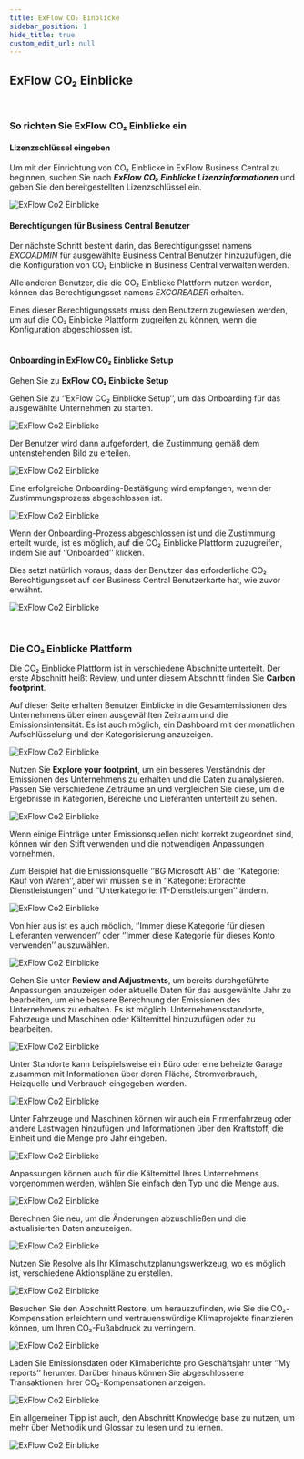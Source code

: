 ```yaml
---
title: ExFlow CO₂ Einblicke
sidebar_position: 1
hide_title: true
custom_edit_url: null
---
```


## ExFlow CO₂ Einblicke

<br/>

### So richten Sie ExFlow CO₂ Einblicke ein

#### Lizenzschlüssel eingeben

Um mit der Einrichtung von CO₂ Einblicke in ExFlow Business Central zu beginnen, suchen Sie nach ***ExFlow CO₂ Einblicke Lizenzinformationen*** und geben Sie den bereitgestellten Lizenzschlüssel ein.

![ExFlow Co2 Einblicke](../../images/co2-insight-license.png)<br/>

#### Berechtigungen für Business Central Benutzer
Der nächste Schritt besteht darin, das Berechtigungsset namens *EXCOADMIN* für ausgewählte Business Central Benutzer hinzuzufügen, die die Konfiguration von CO₂ Einblicke in Business Central verwalten werden.

Alle anderen Benutzer, die die CO₂ Einblicke Plattform nutzen werden, können das Berechtigungsset namens *EXCOREADER* erhalten.

Eines dieser Berechtigungssets muss den Benutzern zugewiesen werden, um auf die CO₂ Einblicke Plattform zugreifen zu können, wenn die Konfiguration abgeschlossen ist.<br/><br/>

#### Onboarding in ExFlow CO₂ Einblicke Setup
Gehen Sie zu **ExFlow CO₂ Einblicke Setup**

Gehen Sie zu ‘’ExFlow CO₂ Einblicke Setup’’, um das Onboarding für das ausgewählte Unternehmen zu starten.

![ExFlow Co2 Einblicke](../../images/co2-insight-017.png)<br/>

Der Benutzer wird dann aufgefordert, die Zustimmung gemäß dem untenstehenden Bild zu erteilen.

![ExFlow Co2 Einblicke](../../images/co2-insights-grant-consent.png) <br/>

Eine erfolgreiche Onboarding-Bestätigung wird empfangen, wenn der Zustimmungsprozess abgeschlossen ist.

![ExFlow Co2 Einblicke](../../images/co2-insight-019.png)<br/>

Wenn der Onboarding-Prozess abgeschlossen ist und die Zustimmung erteilt wurde, ist es möglich, auf die CO₂ Einblicke Plattform zuzugreifen, indem Sie auf ‘’Onboarded’’ klicken.

Dies setzt natürlich voraus, dass der Benutzer das erforderliche CO₂ Berechtigungsset auf der Business Central Benutzerkarte hat, wie zuvor erwähnt.

![ExFlow Co2 Einblicke](../../images/co2-insight-020.png)<br/>

<br/>

### Die CO₂ Einblicke Plattform

Die CO₂ Einblicke Plattform ist in verschiedene Abschnitte unterteilt. Der erste Abschnitt heißt Review, und unter diesem Abschnitt finden Sie **Carbon footprint**.

Auf dieser Seite erhalten Benutzer Einblicke in die Gesamtemissionen des Unternehmens über einen ausgewählten Zeitraum und die Emissionsintensität. Es ist auch möglich, ein Dashboard mit der monatlichen Aufschlüsselung und der Kategorisierung anzuzeigen.

![ExFlow Co2 Einblicke](../../images/co2-insight-021.png)<br/>

Nutzen Sie **Explore your footprint**, um ein besseres Verständnis der Emissionen des Unternehmens zu erhalten und die Daten zu analysieren. Passen Sie verschiedene Zeiträume an und vergleichen Sie diese, um die Ergebnisse in Kategorien, Bereiche und Lieferanten unterteilt zu sehen.

![ExFlow Co2 Einblicke](../../images/co2-insight-022.png)<br/>

Wenn einige Einträge unter Emissionsquellen nicht korrekt zugeordnet sind, können wir den Stift verwenden und die notwendigen Anpassungen vornehmen.

Zum Beispiel hat die Emissionsquelle ‘’BG Microsoft AB’’ die ‘’Kategorie: Kauf von Waren’’,
aber wir müssen sie in ‘’Kategorie: Erbrachte Dienstleistungen’’ und ‘’Unterkategorie: IT-Dienstleistungen’’ ändern.

![ExFlow Co2 Einblicke](../../images/co2-insight-023.png)<br/>

Von hier aus ist es auch möglich, ‘’Immer diese Kategorie für diesen Lieferanten verwenden’’ oder ‘’Immer diese Kategorie für dieses Konto verwenden’’ auszuwählen.

![ExFlow Co2 Einblicke](../../images/co2-insight-024.png)<br/>

Gehen Sie unter **Review and Adjustments**, um bereits durchgeführte Anpassungen anzuzeigen oder aktuelle Daten für das ausgewählte Jahr zu bearbeiten, um eine bessere Berechnung der Emissionen des Unternehmens zu erhalten. Es ist möglich, Unternehmensstandorte, Fahrzeuge und Maschinen oder Kältemittel hinzuzufügen oder zu bearbeiten.

![ExFlow Co2 Einblicke](../../images/co2-insight-025.png)<br/>

Unter Standorte kann beispielsweise ein Büro oder eine beheizte Garage zusammen mit Informationen über deren Fläche, Stromverbrauch, Heizquelle und Verbrauch eingegeben werden.

![ExFlow Co2 Einblicke](../../images/co2-insight-026.png)<br/>

Unter Fahrzeuge und Maschinen können wir auch ein Firmenfahrzeug oder andere Lastwagen hinzufügen und Informationen über den Kraftstoff, die Einheit und die Menge pro Jahr eingeben.

![ExFlow Co2 Einblicke](../../images/co2-insight-027.png)<br/>

Anpassungen können auch für die Kältemittel Ihres Unternehmens vorgenommen werden, wählen Sie einfach den Typ und die Menge aus.

![ExFlow Co2 Einblicke](../../images/co2-insight-028.png)<br/>

Berechnen Sie neu, um die Änderungen abzuschließen und die aktualisierten Daten anzuzeigen.

![ExFlow Co2 Einblicke](../../images/co2-insight-029.png)<br/>

Nutzen Sie Resolve als Ihr Klimaschutzplanungswerkzeug, wo es möglich ist, verschiedene Aktionspläne zu erstellen.

![ExFlow Co2 Einblicke](../../images/co2-insight-030.png)<br/>

Besuchen Sie den Abschnitt Restore, um herauszufinden, wie Sie die CO₂-Kompensation erleichtern und vertrauenswürdige Klimaprojekte finanzieren können, um Ihren CO₂-Fußabdruck zu verringern.

![ExFlow Co2 Einblicke](../../images/co2-insight-031.png)<br/>

Laden Sie Emissionsdaten oder Klimaberichte pro Geschäftsjahr unter ‘’My reports’’ herunter.
Darüber hinaus können Sie abgeschlossene Transaktionen Ihrer CO₂-Kompensationen anzeigen.

![ExFlow Co2 Einblicke](../../images/co2-insight-032.png)<br/>

Ein allgemeiner Tipp ist auch, den Abschnitt Knowledge base zu nutzen, um mehr über Methodik und Glossar zu lesen und zu lernen.

![ExFlow Co2 Einblicke](../../images/co2-insight-033.png)<br/>
